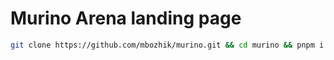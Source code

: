 # Murino Arena landing page

```bash
git clone https://github.com/mbozhik/murino.git && cd murino && pnpm i && code .
```
